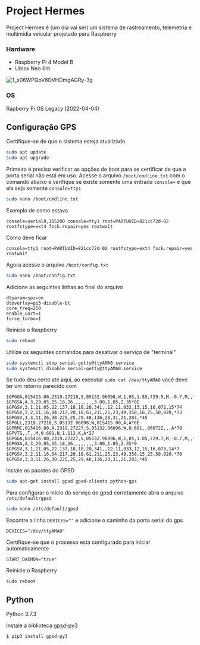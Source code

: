 # Project Hermes
Project Hermes é (um dia vai ser) um sistema de rastreamento, telemetria e multimídia veicular projetado para Raspberry

### Hardware
- Raspberry Pi 4 Model B
- Ublox Neo 6m

![1_s06WPQoV6DVHDmgAGRy-3g](https://user-images.githubusercontent.com/54728889/177448944-284540b9-5988-4507-9144-a4adfe348ae7.png)

### OS
Rapberry Pi OS Legacy (2022-04-04)

## Configuração GPS

Certifique-se de que o sistema esteja atualizado
```sh
sudo apt update
sudo apt upgrade
```

Primeiro é preciso verificar as opções de boot para se certificar de que a porta serial não está em uso.
Acesse o arquivo ```/boot/cmdline.txt``` com o comando abaixo e verifique se existe somente uma entrada ```console=``` e que ela seja somente ```console=tty1```
```sh
sudo nano /boot/cmdline.txt
```

Exemplo de como estava
```
console=serial0,115200 console=tty1 root=PARTUUID=821cc72d-02 rootfstype=ext4 fsck.repair=yes rootwait
```

Como deve ficar
```
console=tty1 root=PARTUUID=821cc72d-02 rootfstype=ext4 fsck.repair=yes rootwait
```

Agora acesse o arquivo ```/boot/config.txt```
```sh
sudo nano /boot/config.txt
```

Adicione as seguintes linhas ao final do arquivo
```
dtparam=spi=on
dtoverlay=pi3-disable-bt
core_freq=250
enable_uart=1
force_turbo=1
```

Reinicie o Raspberry
```sh
sudo reboot
```

Utilize os seguintes comandos para desativar o serviço de "terminal"
```sh
sudo systemctl stop serial-getty@ttyAMA0.service
sudo systemctl disable serial-getty@ttyAMA0.service
```

Se tudo deu certo até aqui, ao executar ```sudo cat /dev/ttyAMA0``` você deve ter um retorno parecido com
```
$GPGGA,015415.00,2319.27218,S,05132.96098,W,1,05,1.85,729.5,M,-0.7,M,,*41
$GPGSA,A,3,29,05,15,18,26,,,,,,,,3.00,1.85,2.35*0E
$GPGSV,3,1,11,05,22,137,18,10,20,341,,12,11,033,13,15,16,072,15*74
$GPGSV,3,2,11,16,04,217,20,18,61,211,25,23,49,358,16,25,50,020,*73
$GPGSV,3,3,11,26,30,225,25,29,48,136,20,31,21,283,*45
$GPGLL,2319.27218,S,05132.96098,W,015415.00,A,A*6E
$GPRMC,015416.00,A,2319.27227,S,05132.96096,W,0.601,,060722,,,A*70
$GPVTG,,T,,M,0.601,N,1.112,K,A*27
$GPGGA,015416.00,2319.27227,S,05132.96096,W,1,05,1.85,729.7,M,-0.7,M,,*42
$GPGSA,A,3,29,05,15,18,26,,,,,,,,3.00,1.85,2.35*0
$GPGSV,3,1,11,05,22,137,18,10,20,341,,12,11,033,12,15,16,073,14*7
$GPGSV,3,2,11,16,04,217,20,18,61,211,25,23,49,358,15,25,50,020,*70
$GPGSV,3,3,11,26,30,225,25,29,48,136,20,31,21,283,*45     
```

Instale os pacotes do GPSD
```sh
sudo apt-get install gpsd gpsd-clients python-gps
```

Para configurar o início do serviço do gpsd corretamente abra o arquivo ```/etc/default/gpsd```
```sh
sudo nano /etc/default/gpsd
```

Encontre a linha ```DEVICES=""``` e adicione o caminho da porta serial do gps
```
DEVICES="/dev/ttyAMA0"
```

Certifique-se que o processo está configurado para iniciar automaticamente
```
START_DAEMON="true"
```

Reinicie o Raspberry
```
sudo reboot
```

## Python

Python 3.7.3

Instale a biblioteca [gpsd-py3](https://github.com/MartijnBraam/gpsd-py3)
```sh
$ pip3 install gpsd-py3
```
